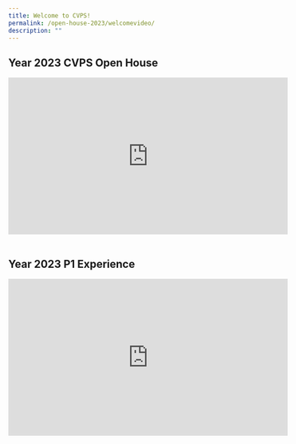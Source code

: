 ```yaml
---
title: Welcome to CVPS!
permalink: /open-house-2023/welcomevideo/
description: ""
---
```

## **Year 2023 CVPS Open House**
<iframe allowfullscreen="" allow="accelerometer; autoplay; clipboard-write; encrypted-media; gyroscope; picture-in-picture; web-share" frameborder="0" title="YouTube video player" src="https://www.youtube.com/embed/Mm7SbDjKPBk" height="315" width="560"></iframe>
<br>
<br>

## **Year 2023 P1 Experience**
<iframe allowfullscreen="" allow="accelerometer; autoplay; clipboard-write; encrypted-media; gyroscope; picture-in-picture; web-share" frameborder="0" title="YouTube video player" src="https://www.youtube.com/embed/A2XjuQwBS2s" height="315" width="560"></iframe>